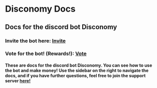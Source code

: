# Disconomy Docs
## Docs for the discord bot Disconomy
### Invite the bot here: [Invite](https://discord.com/oauth2/authorize?client_id=839515386991083590&scope=bot+applications.commands&permissions=274878286913)
### Vote for the bot! (Rewards!): [Vote](https://top.gg/bot/839515386991083590/vote)

#### These are docs for the discord bot Disconomy. You can see how to use the bot and make money! Use the sidebar on the right to navigate the docs, and if you have further questions, feel free to join the support server [here!](https://discord.gg/kvCKhD7Z6Y)
